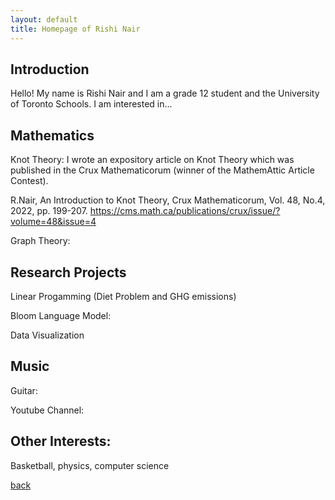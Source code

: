 ```yaml
---
layout: default
title: Homepage of Rishi Nair
---
```


## Introduction

Hello! My name is Rishi Nair and I am a grade 12 student and the University of Toronto Schools. I am interested in...

## Mathematics

Knot Theory: I wrote an expository article on Knot Theory which was published in the Crux Mathematicorum (winner of the MathemAttic Article Contest).

R.Nair, An Introduction to Knot Theory, Crux Mathematicorum, Vol. 48, No.4, 2022, pp. 199-207. https://cms.math.ca/publications/crux/issue/?volume=48&issue=4

Graph Theory:

## Research Projects

Linear Progamming (Diet Problem and GHG emissions)

Bloom Language Model:

Data Visualization

## Music

Guitar:

Youtube Channel:

## Other Interests:

Basketball, physics, computer science

[back](./)
